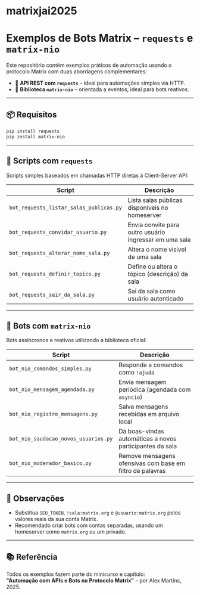# matrixjai2025

# Exemplos de Bots Matrix – `requests` e `matrix-nio`

Este repositório contém exemplos práticos de automação usando o protocolo Matrix com duas abordagens complementares:

- 📡 **API REST com `requests`** – ideal para automações simples via HTTP.
- 🤖 **Biblioteca `matrix-nio`** – orientada a eventos, ideal para bots reativos.

---

## 📦 Requisitos

```bash
pip install requests
pip install matrix-nio
```

---

## 📁 Scripts com `requests`

Scripts simples baseados em chamadas HTTP diretas à Client-Server API:

| Script                                | Descrição                                                                 |
|---------------------------------------|---------------------------------------------------------------------------|
| `bot_requests_listar_salas_publicas.py` | Lista salas públicas disponíveis no homeserver                          |
| `bot_requests_convidar_usuario.py`     | Envia convite para outro usuário ingressar em uma sala                   |
| `bot_requests_alterar_nome_sala.py`    | Altera o nome visível de uma sala                                        |
| `bot_requests_definir_topico.py`       | Define ou altera o tópico (descrição) da sala                            |
| `bot_requests_sair_da_sala.py`         | Sai da sala como usuário autenticado                                     |

---

## 🤖 Bots com `matrix-nio`

Bots assíncronos e reativos utilizando a biblioteca oficial:

| Script                                | Descrição                                                                 |
|---------------------------------------|---------------------------------------------------------------------------|
| `bot_nio_comandos_simples.py`         | Responde a comandos como `!ajuda`                                         |
| `bot_nio_mensagem_agendada.py`        | Envia mensagem periódica (agendada com `asyncio`)                         |
| `bot_nio_registro_mensagens.py`       | Salva mensagens recebidas em arquivo local                                |
| `bot_nio_saudacao_novos_usuarios.py`  | Dá boas-vindas automáticas a novos participantes da sala                  |
| `bot_nio_moderador_basico.py`         | Remove mensagens ofensivas com base em filtro de palavras                 |

---

## 🧪 Observações

- Substitua `SEU_TOKEN`, `!sala:matrix.org` e `@usuario:matrix.org` pelos valores reais da sua conta Matrix.
- Recomendado criar bots com contas separadas, usando um homeserver como `matrix.org` ou um privado.

---

## 📚 Referência

Todos os exemplos fazem parte do minicurso e capítulo:  
**"Automação com APIs e Bots no Protocolo Matrix"** – por Alex Martins, 2025.
